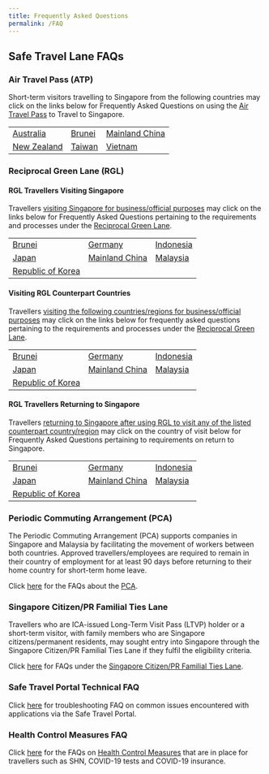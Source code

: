 ```yaml
---
title: Frequently Asked Questions
permalink: /FAQ
---
```


## Safe Travel Lane FAQs

### Air Travel Pass (ATP)

Short-term visitors travelling to Singapore from the following countries may click on the links below for Frequently Asked Questions on using the [Air Travel Pass](https://safetravel.ica.gov.sg/atp/overview) to Travel to Singapore.

<table>
<tr>
<td><a href="https://safetravel.ica.gov.sg/australia/atp/faq">Australia</a></td>
<td><a href="https://safetravel.ica.gov.sg/brunei/atp/faq">Brunei</a></td>
<td><a href="https://safetravel.ica.gov.sg/china/atp/faq">Mainland China</a></td>
</tr>
<tr>
<td><a href="https://safetravel.ica.gov.sg/newzealand/atp/faq">New Zealand</a></td>
<td><a href="https://safetravel.ica.gov.sg/taiwan/atp/faq">Taiwan</a></td>
<td><a href="https://safetravel.ica.gov.sg/vietnam/atp/faq">Vietnam</a></td>
</tr>
</table>

### Reciprocal Green Lane (RGL)

#### RGL Travellers Visiting Singapore

Travellers <u>visiting Singapore for business/official purposes</u> may click on the links below for Frequently Asked Questions pertaining to the requirements and processes under the [Reciprocal Green Lane](https://safetravel.ica.gov.sg/rgl/overview).

<table>
<tr>
<td><a href="https://safetravel.ica.gov.sg/rgl/faq">Brunei</a></td>
<td><a href="https://safetravel.ica.gov.sg/rgl/faq">Germany</a></td>
<td><a href="https://safetravel.ica.gov.sg/indonesia/rgl/faq">Indonesia</a></td>
</tr>
<tr>
<td><a href="https://safetravel.ica.gov.sg/rgl/faq">Japan</a></td>
<td><a href="https://safetravel.ica.gov.sg/rgl/faq">Mainland China</a></td>
<td><a href="https://safetravel.ica.gov.sg/rgl/faq">Malaysia</a></td>
</tr>
<tr>
<td><a href="https://safetravel.ica.gov.sg/rgl/faq">Republic of Korea</a></td>
</tr>
</table>


#### Visiting RGL Counterpart Countries

Travellers <u>visiting the following countries/regions for business/official purposes</u> may click on the links below for frequently asked questions pertaining to the requirements and processes under the [Reciprocal Green Lane](https://safetravel.ica.gov.sg/rgl/outbound/faq).

<table>
<tr>
<td><a href="https://safetravel.ica.gov.sg/rgl/outbound/faq#faq-outbound-brunei">Brunei</a></td>
<td><a href="https://safetravel.ica.gov.sg/rgl/outbound/faq#faq-outbound-germany">Germany</a></td>
<td><a href="https://safetravel.ica.gov.sg/rgl/outbound/faq#faq-outbound-indonesia">Indonesia</a></td>
</tr>
<tr>
<td><a href="https://safetravel.ica.gov.sg/rgl/outbound/faq#faq-outbound-japan">Japan</a></td>
<td><a href="https://safetravel.ica.gov.sg/rgl/outbound/faq#faq-outbound-china">Mainland China</a></td>
<td><a href="https://safetravel.ica.gov.sg/rgl/outbound/faq#faq-outbound-malaysia">Malaysia</a></td>
</tr>
<tr>
<td><a href="https://safetravel.ica.gov.sg/rgl/outbound/faq#faq-outbound-rok">Republic of Korea</a></td>
</tr>
</table>

#### RGL Travellers Returning to Singapore

Travellers <u>returning to Singapore after using RGL to visit any of the listed counterpart country/region</u> may click on the country of visit below for Frequently Asked Questions pertaining to requirements on return to Singapore.

<table>
<tr>
<td><a href="https://safetravel.ica.gov.sg/rgl/returnees/faq#faq-return-brunei">Brunei</a></td>
<td><a href="https://safetravel.ica.gov.sg/rgl/returnees/faq#faq-return-germany">Germany</a></td>
<td><a href="https://safetravel.ica.gov.sg/rgl/returnees/faq#faq-return-indonesia">Indonesia</a></td>
</tr>
<tr>
<td><a href="https://safetravel.ica.gov.sg/rgl/returnees/faq#faq-return-japan">Japan</a></td>
<td><a href="https://safetravel.ica.gov.sg/rgl/returnees/faq#faq-return-china">Mainland China</a></td>
<td><a href="https://safetravel.ica.gov.sg/rgl/returnees/faq#faq-return-malaysia">Malaysia</a></td>
</tr>
<tr>
<td><a href="https://safetravel.ica.gov.sg/rgl/returnees/faq#faq-return-rok">Republic of Korea</a></td>
</tr>
</table>


### Periodic Commuting Arrangement (PCA)

The Periodic Commuting Arrangement (PCA) supports companies in Singapore and Malaysia by facilitating the movement of workers between both countries. Approved travellers/employees are required to remain in their country of employment for at least 90 days before returning to their home country for short-term home leave. 

Click [here](https://safetravel.ica.gov.sg/malaysia/pca/faq) for the FAQs about the [PCA](/pca/overview).

### Singapore Citizen/PR Familial Ties Lane

Travellers who are ICA-issued Long-Term Visit Pass (LTVP) holder or a short-term visitor, with family members who are Singapore citizens/permanent residents, may sought entry into Singapore through the Singapore Citizen/PR Familial Ties Lane if they fulfil the eligibility criteria. 

Click [here](https://safetravel.ica.gov.sg/scpr-familial-ties-lane/faq) for FAQs under the [Singapore Citizen/PR Familial Ties Lane](/scpr-familial-ties-lane/requirements-and-process).

### Safe Travel Portal Technical FAQ

Click [here](/FAQ/tech) for troubleshooting FAQ on common issues encountered with applications via the Safe Travel Portal.

### Health Control Measures FAQ

Click [here](https://safetravel.ica.gov.sg/health/faq) for the FAQs on [Health Control Measures](/health) that are in place for travellers such as SHN, COVID-19 tests and COVID-19 insurance.
